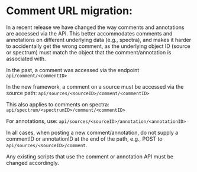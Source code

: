 # Comment URL migration:

In a recent release we have changed the way
comments and annotations are accessed via the API.
This better accommodates comments and annotations
on different underlying data (e.g., spectra),
and makes it harder to accidentally get the wrong comment,
as the underlying object ID (source or spectrum)
must match the object that the comment/annotation
is associated with.

In the past, a comment was accessed via the endpoint
`api/comment/<commentID>`

In the new framework, a comment on a source must be accessed via
the source path:
`api/sources/<sourceID>/comment/<commentID>`

This also applies to comments on spectra:
`api/spectrum/<spectrumID>/comment/<commentID>`

For annotations, use:
`api/sources/<sourceID>/annotation/<annotationID>`

In all cases, when posting a new comment/annotation,
do not supply a commentID or annotationID at the end of the path, e.g.,
POST to `api/sources/<sourceID>/comment`.

Any existing scripts that use the comment or annotation
API must be changed accordingly.

